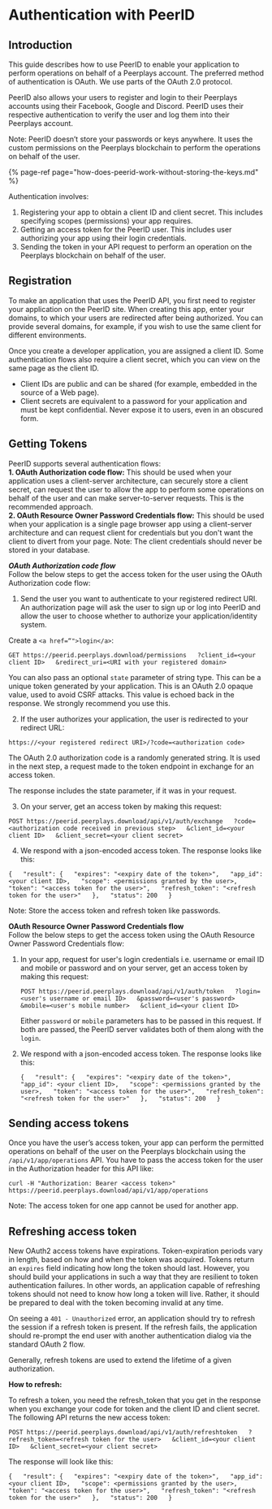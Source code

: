 # Authentication with PeerID

## **Introduction**

This guide describes how to use PeerID to enable your application to perform operations on behalf of a Peerplays account. The preferred method of authentication is OAuth. We use parts of the OAuth 2.0 protocol.

PeerID also allows your users to register and login to their Peerplays accounts using their Facebook, Google and Discord. PeerID uses their respective authentication to verify the user and log them into their Peerplays account.

Note: PeerID doesn’t store your passwords or keys anywhere. It uses the custom permissions on the Peerplays blockchain to perform the operations on behalf of the user.

{% page-ref page="how-does-peerid-work-without-storing-the-keys.md" %}

Authentication involves:

1. Registering your app to obtain a client ID and client secret. This includes specifying scopes \(permissions\) your app requires.
2. Getting an access token for the PeerID user. This includes user authorizing your app using their login credentials.
3. Sending the token in your API request to perform an operation on the Peerplays blockchain on behalf of the user.

## **Registration**

To make an application that uses the PeerID API, you first need to register your application on the PeerID site. When creating this app, enter your domains, to which your users are redirected after being authorized. You can provide several domains, for example, if you wish to use the same client for different environments.

Once you create a developer application, you are assigned a client ID. Some authentication flows also require a client secret, which you can view on the same page as the client ID.

* Client IDs are public and can be shared \(for example, embedded in the source of a Web page\).
* Client secrets are equivalent to a password for your application and must be kept confidential. Never expose it to users, even in an obscured form.

## **Getting Tokens**

PeerID supports several authentication flows:  
**1. OAuth Authorization code flow:** This should be used when your application uses a client-server architecture, can securely store a client secret, can request the user to allow the app to perform some operations on behalf of the user and can make server-to-server requests. This is the recommended approach.  
**2. OAuth Resource Owner Password Credentials flow:** This should be used when your application is a single page browser app using a client-server architecture and can request client for credentials but you don't want the client to divert from your page. Note: The client credentials should never be stored in your database.

_**OAuth Authorization code flow**_  
Follow the below steps to get the access token for the user using the OAuth Authorization code flow:

1. Send the user you want to authenticate to your registered redirect URI. An authorization page will ask the user to sign up or log into PeerID and allow the user to choose whether to authorize your application/identity system.

Create a `<a href=“">login</a>`:

`GET https://peerid.peerplays.download/permissions  
    ?client_id=<your client ID>  
    &redirect_uri=<URI with your registered domain>`

You can also pass an optional `state` parameter of string type. This can be a unique token generated by your application. This is an OAuth 2.0 opaque value, used to avoid CSRF attacks. This value is echoed back in the response. We strongly recommend you use this.

2. If the user authorizes your application, the user is redirected to your redirect URL:

`https://<your registered redirect URI>/?code=<authorization code>`

The OAuth 2.0 authorization code is a randomly generated string. It is used in the next step, a request made to the token endpoint in exchange for an access token.

The response includes the state parameter, if it was in your request.

3. On your server, get an access token by making this request:

`POST https://peerid.peerplays.download/api/v1/auth/exchange  
     ?code=<authorization code received in previous step>  
     &client_id=<your client ID>  
     &client_secret=<your client secret>`

4. We respond with a json-encoded access token. The response looks like this:

 `{  
    "result": {  
        "expires": "<expiry date of the token>",  
        "app_id": <your client ID>,  
        "scope": <permissions granted by the user>,  
        "token": "<access token for the user>",  
        "refresh_token": "<refresh token for the user>"  
    },  
    "status": 200  
}`

Note: Store the access token and refresh token like passwords.

**OAuth Resource Owner Password Credentials flow**  
Follow the below steps to get the access token using the OAuth Resource Owner Password Credentials flow:

1. In your app, request for user's login credentials i.e. username or email ID and mobile or password and on your server, get an access token by making this request:  


   `POST https://peerid.peerplays.download/api/v1/auth/token  
        ?login=<user's username or email ID>  
        &password=<user's password>  
        &mobile=<user's mobile number>  
        &client_id=<your client ID>`

  
   Either `password` or `mobile` parameters has to be passed in this request. If both are passed, the PeerID server validates both of them along with the `login`.  

2. We respond with a json-encoded access token. The response looks like this:

    `{  
       "result": {  
           "expires": "<expiry date of the token>",  
           "app_id": <your client ID>,  
           "scope": <permissions granted by the user>,  
           "token": "<access token for the user>",  
           "refresh_token": "<refresh token for the user>"  
       },  
       "status": 200  
   }`

## **Sending access tokens**

Once you have the user’s access token, your app can perform the permitted operations on behalf of the user on the Peerplays blockchain using the `/api/v1/app/operations` API. You have to pass the access token for the user in the Authorization header for this API like:

`curl -H "Authorization: Bearer <access token>" https://peerid.peerplays.download/api/v1/app/operations`

Note: The access token for one app cannot be used for another app.

## **Refreshing access token**

New OAuth2 access tokens have expirations. Token-expiration periods vary in length, based on how and when the token was acquired. Tokens return an `expires` field indicating how long the token should last. However, you should build your applications in such a way that they are resilient to token authentication failures. In other words, an application capable of refreshing tokens should not need to know how long a token will live. Rather, it should be prepared to deal with the token becoming invalid at any time.

On seeing a `401 - Unauthorized` error, an application should try to refresh the session if a refresh token is present. If the refresh fails, the application should re-prompt the end user with another authentication dialog via the standard OAuth 2 flow.

Generally, refresh tokens are used to extend the lifetime of a given authorization.

**How to refresh:**

To refresh a token, you need the refresh\_token that you get in the response when you exchange your code for token and the client ID and client secret. The following API returns the new access token:

`POST https://peerid.peerplays.download/api/v1/auth/refreshtoken  
     ?refresh_token=<refresh token for the user>  
     &client_id=<your client ID>  
     &client_secret=<your client secret>`

The response will look like this:

`{  
    "result": {  
        "expires": "<expiry date of the token>",  
        "app_id": <your client ID>,  
        "scope": <permissions granted by the user>,  
        "token": "<access token for the user>",  
        "refresh_token": "<refresh token for the user>"  
    },  
    "status": 200  
}`



